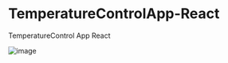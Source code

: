# TemperatureControlApp-React
TemperatureControl App React

![image](https://user-images.githubusercontent.com/32854050/111350283-3cde3c80-8682-11eb-8bc1-e9de370357a8.png)
